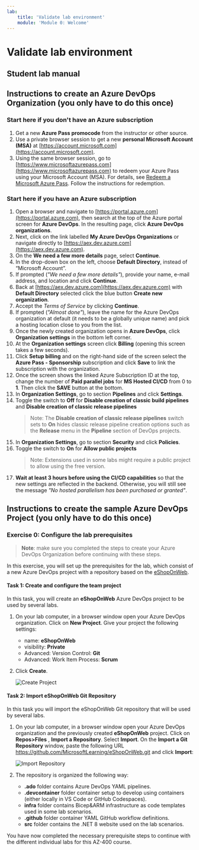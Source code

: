```yaml
---
lab:
    title: 'Validate lab environment'
    module: 'Module 0: Welcome'
---
```


# Validate lab environment

## Student lab manual

## Instructions to create an Azure DevOps Organization (you only have to do this once)

### Start here if you don't have an Azure subscription

1. Get a new **Azure Pass promocode** from the instructor or other source.
1. Use a private browser session to get a new **personal Microsoft Account (MSA)** at [https://account.microsoft.com](https://account.microsoft.com).
1. Using the same browser session, go to [https://www.microsoftazurepass.com](https://www.microsoftazurepass.com) to redeem your Azure Pass using your Microsoft Account (MSA). For details, see [Redeem a Microsoft Azure Pass](https://www.microsoftazurepass.com/Home/HowTo?Length=5). Follow the instructions for redemption.

### Start here if you have an Azure subscription

1. Open a browser and navigate to [https://portal.azure.com](https://portal.azure.com), then search at the top of the Azure portal screen for **Azure DevOps**. In the resulting page, click **Azure DevOps organizations**.
1. Next, click on the link labelled **My Azure DevOps Organizations** or navigate directly to [https://aex.dev.azure.com](https://aex.dev.azure.com).
1. On the **We need a few more details** page, select **Continue**.
1. In the drop-down box on the left, choose **Default Directory**, instead of “Microsoft Account”.
1. If prompted (*"We need a few more details"*), provide your name, e-mail address, and location and click **Continue**.
1. Back at [https://aex.dev.azure.com](https://aex.dev.azure.com) with **Default Directory** selected click the blue button **Create new organization**.
1. Accept the *Terms of Service* by clicking **Continue**.
1. If prompted (*"Almost done"*), leave the name for the Azure DevOps organization at default (it needs to be a globally unique name) and pick a hosting location close to you from the list.
1. Once the newly created organization opens in **Azure DevOps**, click **Organization settings** in the bottom left corner.
1. At the **Organization settings** screen click **Billing** (opening this screen takes a few seconds).
1. Click **Setup billing** and on the right-hand side of the screen select the **Azure Pass - Sponsorship** subscription and click **Save** to link the subscription with the organization.
1. Once the screen shows the linked Azure Subscription ID at the top, change the number of **Paid parallel jobs** for **MS Hosted CI/CD** from 0 to **1**. Then click the **SAVE** button at the bottom.
1. In **Organization Settings**, go to section **Pipelines** and click **Settings**.
1. Toggle the switch to **Off** for **Disable creation of classic build pipelines** and **Disable creation of classic release pipelines**
    > Note: The **Disable creation of classic release pipelines** switch sets to **On** hides classic release pipeline creation options such as the **Release** menu in the **Pipeline** section of DevOps projects.
1. In **Organization Settings**, go to section **Security** and click **Policies**.
1. Toggle the switch to **On** for **Allow public projects**
    > Note: Extensions used in some labs might require a public project to allow using the free version.
1. **Wait at least 3 hours before using the CI/CD capabilities** so that the new settings are reflected in the backend. Otherwise, you will still see the message *"No hosted parallelism has been purchased or granted"*.

## Instructions to create the sample Azure DevOps Project (you only have to do this once)

### Exercise 0: Configure the lab prerequisites

> **Note**: make sure you completed the steps to create your Azure DevOps Organization before continuing with these steps.

In this exercise, you will set up the prerequisites for the lab, which consist of a new Azure DevOps project with a repository based on the [eShopOnWeb](https://github.com/MicrosoftLearning/eShopOnWeb).

#### Task 1:  Create and configure the team project

In this task, you will create an **eShopOnWeb** Azure DevOps project to be used by several labs.

1. On your lab computer, in a browser window open your Azure DevOps organization. Click on **New Project**. Give your project the following settings:
    - name: **eShopOnWeb**
    - visibility: **Private**
    - Advanced: Version Control: **Git**
    - Advanced: Work Item Process: **Scrum**

1. Click **Create**.

    ![Create Project](images/create-project.png)

#### Task 2:  Import eShopOnWeb Git Repository

In this task you will import the eShopOnWeb Git repository that will be used by several labs.

1. On your lab computer, in a browser window open your Azure DevOps organization and the previously created **eShopOnWeb** project. Click on **Repos>Files** , **Import a Repository**. Select **Import**. On the **Import a Git Repository** window, paste the following URL <https://github.com/MicrosoftLearning/eShopOnWeb.git>  and click **Import**:

    ![Import Repository](images/import-repo.png)

1. The repository is organized the following way:
    - **.ado** folder contains Azure DevOps YAML pipelines.
    - **.devcontainer** folder container setup to develop using containers (either locally in VS Code or GitHub Codespaces).
    - **infra** folder contains Bicep&ARM infrastructure as code templates used in some lab scenarios.
    - **.github** folder container YAML GitHub workflow definitions.
    - **src** folder contains the .NET 8 website used on the lab scenarios.

You have now completed the necessary prerequisite steps to continue with the different individual labs for this AZ-400 course.

